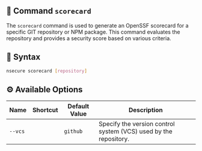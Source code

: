 ## 📝 Command `scorecard`

The `scorecard` command is used to generate an OpenSSF scorecard for a specific GIT repository or NPM package. This command evaluates the repository and provides a security score based on various criteria.

## 📜 Syntax

```bash
nsecure scorecard [repository]
```

## ⚙️ Available Options

| Name | Shortcut | Default Value | Description |
|---|---|---|---|
| `--vcs` |   | `github` | Specify the version control system (VCS) used by the repository. |

